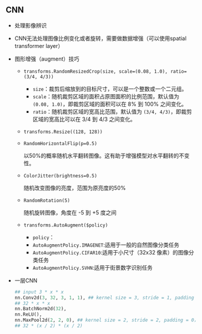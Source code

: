 ## CNN

- 处理影像辨识

- CNN无法处理图像比例变化或者旋转，需要做数据增强（可以使用spatial transformer layer）

- 图形增强（augment）技巧

  - `transforms.RandomResizedCrop(size, scale=(0.08, 1.0), ratio=(3/4, 4/3))`

    - `size`：裁剪后缩放到的目标尺寸，可以是一个整数或一个二元组。
    - `scale`：随机裁剪区域的面积占原图面积的比例范围，默认值为 `(0.08, 1.0)`，即裁剪区域的面积可以在 8% 到 100% 之间变化。
    - `ratio`：随机裁剪区域的宽高比范围，默认值为 `(3/4, 4/3)`，即裁剪区域的宽高比可以在 3/4 到 4/3 之间变化。

  - `transforms.Resize((128, 128))`

  - `RandomHorizontalFlip(p=0.5)`

    以50%的概率随机水平翻转图像。这有助于增强模型对水平翻转的不变性。

  - `ColorJitter(brightness=0.5)`

    随机改变图像的亮度，范围为原亮度的50%


  - `RandomRotation(5)`

    随机旋转图像，角度在 -5 到 +5 度之间

  - `transforms.AutoAugment($policy)`
    - `policy`：
    - `AutoAugmentPolicy.IMAGENET`:适用于一般的自然图像分类任务
    - `AutoAugmentPolicy.CIFAR10`:适用于小尺寸（32x32 像素）的图像分类任务
    - `AutoAugmentPolicy.SVHN`:适用于街景数字识别任务

- 一层CNN

  ```python
  ## input 3 * x * x
  nn.Conv2d(3, 32, 3, 1, 1), ## kernel size = 3, stride = 1, padding = 1
  ## 32 * x * x
  nn.BatchNorm2d(32),
  nn.ReLU(),
  nn.MaxPool2d(2, 2, 0), ## kernel size = 2, stride = 2, padding = 0，最大池化或者均值池化，也可以不用
  ## 32 * (x / 2) * (x / 2)
  ```

  